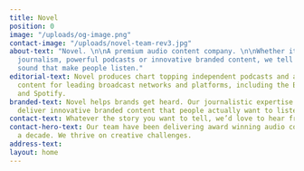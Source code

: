 ```yaml
---
title: Novel
position: 0
image: "/uploads/og-image.png"
contact-image: "/uploads/novel-team-rev3.jpg"
about-text: "Novel. \n\nA premium audio content company. \n\nWhether it’s compelling
  journalism, powerful podcasts or innovative branded content, we tell stories in
  sound that make people listen."
editorial-text: Novel produces chart topping independent podcasts and award winning
  content for leading broadcast networks and platforms, including the BBC, Audible
  and Spotify.
branded-text: Novel helps brands get heard. Our journalistic expertise allows us to
  deliver innovative branded content that people actually want to listen to.
contact-text: Whatever the story you want to tell, we’d love to hear from you.
contact-hero-text: Our team have been delivering award winning audio content for over
  a decade. We thrive on creative challenges.
address-text: 
layout: home
---
```


